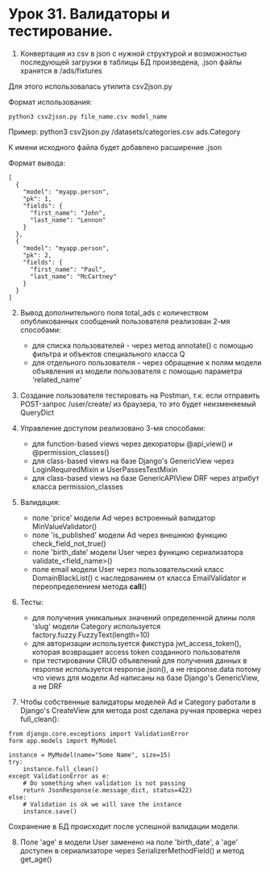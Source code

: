 # Урок 31. Валидаторы и тестирование. 

1. Конвертация из csv в json c нужной структурой и возможностью 
последующей загрузки в таблицы БД произведена, .json файлы хранятся в /ads/fixtures

Для этого использовалась утилита csv2json.py

Формат использования:
```
python3 csv2json.py file_name.csv model_name
```

Пример:
python3 csv2json.py /datasets/categories.csv ads.Category

К имени исходного файла будет добавлено расширение .json

Формат вывода:
```
[
  {
    "model": "myapp.person",
    "pk": 1,
    "fields": {
      "first_name": "John",
      "last_name": "Lennon"
    }
  },
  {
    "model": "myapp.person",
    "pk": 2,
    "fields": {
      "first_name": "Paul",
      "last_name": "McCartney"
    }
  }
]
```

2. Вывод дополнительного поля total_ads с количеством опубликованных сообщений пользователя 
реализован 2-мя способами:

   - для списка пользователей - через метод annotate() c помощью фильтра и объектов специального класса Q
   - для отдельного пользователя - через обращение к полям модели объявления из модели пользователя с помощью параметра 'related_name'

3. Создание пользователя тестировать на Postman, т.к. если отправить POST-запрос /user/create/ из браузера, то это будет неизменяемый QueryDict

4. Управление доступом реализовано 3-мя способами:
   - для function-based views через декораторы @api_view() и @permission_classes() 
   - для class-based views на базе Django's GenericView через LoginRequiredMixin и UserPassesTestMixin
   - для class-based views на базе GenericAPIView DRF через атрибут класса permission_classes

5. Валидация:
   - поле 'price' модели Ad через встроенный валидатор MinValueValidator()
   - поле 'is_published' модели Ad через внешнюю функцию check_field_not_true()
   - поле 'birth_date' модели User через функцию сериализатора validate_<field_name>()
   - поле email модели User через пользовательский класс DomainBlackList() с наследованием от 
     класса EmailValidator и переопределением метода __call__()

6. Тесты:
   - для получения уникальных значений определенной длины поля 'slug' модели Category используется factory.fuzzy.FuzzyText(length=10)
   - для авторизации используется фикстура jwt_access_token(), которая возвращает access token созданного пользователя
   - при тестировании CRUD объявлений для получения данных в response используется response.json(), а не response.data
     потому что views для модели Ad написаны на базе Django's GenericView, а не DRF

7. Чтобы собственные валидаторы моделей Ad и Category работали в Django's CreateView для метода post сделана ручная проверка через full_clean():
```
from django.core.exceptions import ValidationError
form app.models import MyModel

instance = MyModel(name="Some Name", size=15)
try:
    instance.full_clean()
except ValidationError as e:
    # Do something when validation is not passing
    return JsonResponse(e.message_dict, status=422)
else:
    # Validation is ok we will save the instance
    instance.save()
```
Сохранение в БД происходит после успешной валидации модели.

8. Поле 'age' в модели User заменено на поле 'birth_date', а 'age' доступен в сериализаторе через SerializerMethodField() и метод get_age()
